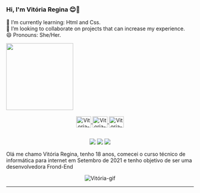 ### Hi, I'm Vitória Regina 😊👋

🌱 I’m currently learning: Html and Css.<br>
👯 I’m looking to collaborate on projects that can increase my experience.    
😄 Pronouns: She/Her.

<div>
  <a href="https://github.com/VitRegina">
  <img height="180em" src="https://github-readme-stats.vercel.app/api?username=VitRegina&show_icons=true&theme=synthwave&include_all_commits=true&count_private=true&border_radius=20px"/>
</div>
 
<div align="center" style="display:inline_block"><br>
  <img align="center" alt="Vitoria-HTML" height="30" width="40" src="https://cdn.jsdelivr.net/gh/devicons/devicon/icons/html5/html5-original.svg">
  <img align="center" alt="Vitoria-CSS" height="30" width="40" src="https://cdn.jsdelivr.net/gh/devicons/devicon/icons/css3/css3-original.svg">
  <img align="center" alt="Vitoria-Python" height="30" width="40" src="https://cdn.jsdelivr.net/gh/devicons/devicon/icons/python/python-original.svg">
</div>
  
  ##
  
<div align="center"> 
  <a href="https://www.instagram.com/_vitoria.yre/" target="_blank"><img src="https://img.shields.io/badge/Facebook-1877F2?style=for-the-badge&logo=facebook&logoColor=white" target="_blank"></a>
  <a href = "mailto:VitoriaSantos.ipms@gmail.com"><img src="https://img.shields.io/badge/Gmail-D14836?style=for-the-badge&logo=gmail&logoColor=white"></a>
  <a href = "https://www.facebook.com/profile.php?id=100006371313783"><img src="https://img.shields.io/badge/Facebook-1877F2?style=for-the-badge&logo=facebook&logoColor=white"></a>
 
<div align="left" text-align="justify">
  <p> Olá me chamo Vitória Regina, tenho 18 anos, comecei o curso técnico de informática para internet em Setembro de 2021 e tenho objetivo de ser uma desenvolvedora Frond-End </p>
<div align="center">
  <img align="center" alt="Vitória-gif" src="https://cdn.discordapp.com/attachments/889572946300006450/889574286841483274/output-onlinegiftools.gif">
</div>
<hr>
